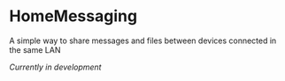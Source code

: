 # HomeMessaging
A simple way to share messages and files between devices connected in the same LAN

*Currently in development*
